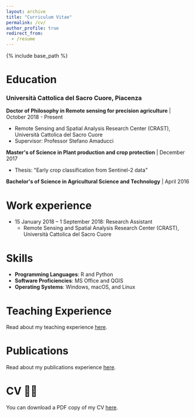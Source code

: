 ```yaml
---
layout: archive
title: "Curriculum Vitae"
permalink: /cv/
author_profile: true
redirect_from:
  - /resume
---
```


{% include base_path %}


Education
======
### Università Cattolica del Sacro Cuore, Piacenza
**Doctor of Philosophy in Remote sensing for precision agriculture** | October 2018 - Present
  * Remote Sensing and Spatial Analysis Research Center (CRAST), Università Cattolica del Sacro Cuore
  * Supervisor: Professor Stefano Amaducci

**Master's of Science in Plant production and crop protection** | December 2017
  * Thesis: "Early crop classification from Sentinel-2 data"
 
**Bachelor's of Science in Agricultural Science and Technology** | April 2016



Work experience
======
* 15 January 2018 – 1 September 2018: Research Assistant
  * Remote Sensing and Spatial Analysis Research Center (CRAST), Università Cattolica del Sacro Cuore

Skills
======

* **Programming Languages**: R and Python
* **Software Proficiencies**: MS Office and QGIS
* **Operating Systems**: Windows, macOS, and Linux

Teaching Experience
======

Read about my teaching experience [here](/teaching).


Publications 
======

Read about my publications experience [here](/publications).


  
[//]: # (<iframe src="/files/CV_MicheleCroci.pdf" width="100%" height="500" frameborder="no" border="0" marginwidth="0" marginheight="0"></iframe>)
 
 
CV 👨‍💻
======
You can download a PDF copy of my CV [here](/files/CV_MicheleCroci.pdf).
